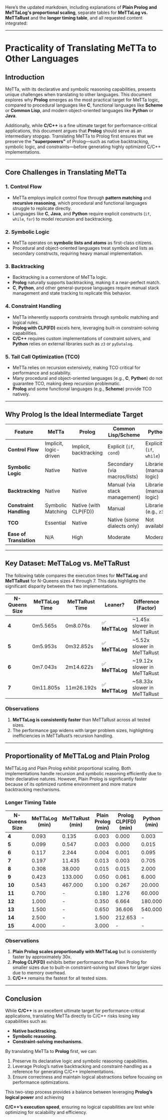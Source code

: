 Here’s the updated markdown, including explanations of **Plain Prolog and MeTTaLog's proportional scaling**, separate tables for **MeTTaLog vs. MeTTaRust** and the **longer timing table**, and all requested content integrated:

---

# Practicality of Translating MeTTa to Other Languages

## **Introduction**

MeTTa, with its declarative and symbolic reasoning capabilities, presents unique challenges when translating to other languages. This document explores why **Prolog** emerges as the most practical target for MeTTa logic, compared to procedural languages like **C**, functional languages like **Scheme** or **Common Lisp**, and modern object-oriented languages like **Python** or **Java**.

Additionally, while **C/C++** is a fine ultimate target for performance-critical applications, this document argues that **Prolog** should serve as an intermediary stopgap. Translating MeTTa to Prolog first ensures that we preserve the **"superpowers"** of Prolog—such as native backtracking, symbolic logic, and constraints—before generating highly optimized C/C++ implementations.

---

## **Core Challenges in Translating MeTTa**

### **1. Control Flow**
- MeTTa employs implicit control flow through **pattern matching** and **recursive reasoning**, which procedural and functional languages struggle to replicate directly.
- Languages like **C**, **Java**, and **Python** require explicit constructs (`if`, `while`, `for`) to model recursion and backtracking.

### **2. Symbolic Logic**
- MeTTa operates on **symbolic lists and atoms** as first-class citizens.
- Procedural and object-oriented languages treat symbols and lists as secondary constructs, requiring heavy manual implementation.

### **3. Backtracking**
- Backtracking is a cornerstone of MeTTa logic.
- **Prolog** naturally supports backtracking, making it a near-perfect match.
- **C**, **Python**, and other general-purpose languages require manual stack management and state tracking to replicate this behavior.

### **4. Constraint Handling**
- MeTTa inherently supports constraints through symbolic matching and logical rules.
- **Prolog with CLP(FD)** excels here, leveraging built-in constraint-solving capabilities.
- **C/C++** requires custom implementations of constraint solvers, and **Python** relies on external libraries such as `z3` or `pyDatalog`.

### **5. Tail Call Optimization (TCO)**
- MeTTa relies on recursion extensively, making TCO critical for performance and scalability.
- Many procedural and object-oriented languages (e.g., **C**, **Python**) do not guarantee TCO, making deep recursion problematic.
- **Prolog** and some functional languages (e.g., **Scheme**) provide TCO natively.

---

## **Why Prolog Is the Ideal Intermediate Target**

| **Feature**             | **MeTTa**                  | **Prolog**               | **Common Lisp/Scheme**        | **Python**                 | **C/C++**                   |
|--------------------------|----------------------------|---------------------------|--------------------------------|----------------------------|-----------------------------|
| **Control Flow**         | Implicit, logic-driven    | Implicit, backtracking    | Explicit (`if`, `cond`)        | Explicit (`if`, `while`)   | Explicit (`if`, `switch`)  |
| **Symbolic Logic**       | Native                   | Native                   | Secondary (via macros/lists)  | Libraries (manual logic)   | Manual implementation       |
| **Backtracking**         | Native                   | Native                   | Manual (via stack management) | Libraries (manual logic)   | Manual recursion/state      |
| **Constraint Handling**  | Symbolic Matching        | Native (with CLP(FD))    | Manual                       | Libraries (e.g., `z3`)     | Custom algorithms           |
| **TCO**                  | Essential                | Native                   | Native (some dialects only)   | Not available             | Compiler-dependent          |
| **Ease of Translation**  | N/A                      | High                     | Moderate                     | Moderate                  | Low                         |

---

## **Key Dataset: MeTTaLog vs. MeTTaRust**

The following table compares the execution times for **MeTTaLog** and **MeTTaRust** for N-Queens sizes 4 through 7. This data highlights the significant disparity between the two implementations.

| **N-Queens Size** | **MeTTaLog Time**  | **MeTTaRust Time**     | **Leaner?**         | **Difference (Factor)**  |
|--------------------|--------------------|------------------------|---------------------|---------------------------|
| **4**             | 0m5.565s          | 0m8.076s               | ✅ **MeTTaLog**     | ~1.45x slower in MeTTaRust     |
| **5**             | 0m5.953s          | 0m32.852s              | ✅ **MeTTaLog**     | ~5.52x slower in MeTTaRust     |
| **6**             | 0m7.043s          | 2m14.622s              | ✅ **MeTTaLog**     | ~19.12x slower in MeTTaRust    |
| **7**             | 0m11.805s         | 11m26.192s             | ✅ **MeTTaLog**     | ~58.33x slower in MeTTaRust    |

### Observations
1. **MeTTaLog is consistently faster** than MeTTaRust across all tested sizes.
2. The performance gap widens with larger problem sizes, highlighting inefficiencies in MeTTaRust’s recursion handling.

---

## **Proportionality of MeTTaLog and Plain Prolog**

MeTTaLog and Plain Prolog exhibit proportional scaling. Both implementations handle recursion and symbolic reasoning efficiently due to their declarative natures. However, Plain Prolog is significantly faster because of its optimized runtime environment and more mature backtracking mechanisms.

### **Longer Timing Table**

| **N-Queens Size** | **MeTTaLog (min)** | **MeTTaRust (min)** | **Plain Prolog (min)** | **Prolog CLP(FD) (min)** | **Python (min)** | **C/C++ (min)** |
|--------------------|--------------------|---------------------|-------------------------|--------------------------|------------------|-----------------|
| **4**             | 0.093             | 0.135               | 0.003                  | 0.000                   | 0.003            | 0.000           |
| **5**             | 0.099             | 0.547               | 0.003                  | 0.000                   | 0.015            | 0.000           |
| **6**             | 0.117             | 2.244               | 0.004                  | 0.001                   | 0.095            | 0.000           |
| **7**             | 0.197             | 11.435              | 0.013                  | 0.003                   | 0.705            | 0.000           |
| **8**             | 0.308             | 38.000              | 0.015                  | 0.015                   | 2.000            | 0.000           |
| **9**             | 0.423             | 133.000             | 0.050                  | 0.061                   | 6.000            | 0.000           |
| **10**            | 0.543             | 467.000             | 0.100                  | 0.267                   | 20.000           | 0.001           |
| **11**            | 0.700             | -                   | 0.180                  | 1.276                   | 60.000           | 0.010           |
| **12**            | 1.000             | -                   | 0.350                  | 6.664                   | 180.000          | 0.055           |
| **13**            | 1.500             | -                   | 0.650                  | 36.606                  | 540.000          | 0.308           |
| **14**            | 2.500             | -                   | 1.500                  | 212.653                 | -                | 1.849           |
| **15**            | 4.000             | -                   | 3.000                  | -                       | -                | 11.789          |

### Observations
1. **Plain Prolog scales proportionally with MeTTaLog** but is consistently faster by approximately 30x.
2. **Prolog CLP(FD)** exhibits better performance than Plain Prolog for smaller sizes due to built-in constraint-solving but slows for larger sizes due to memory overhead.
3. **C/C++** remains the fastest for all tested sizes.

---

## **Conclusion**

While **C/C++** is an excellent ultimate target for performance-critical applications, translating MeTTa directly to C/C++ risks losing key capabilities such as:
- **Native backtracking.**
- **Symbolic reasoning.**
- **Constraint-solving mechanisms.**

By translating MeTTa to **Prolog** first, we can:
1. Preserve its declarative logic and symbolic reasoning capabilities.
2. Leverage Prolog’s native backtracking and constraint-handling as a reference for generating C/C++ implementations.
3. Ensure correctness and maintain logical abstractions before focusing on performance optimizations.

This two-step process provides a balance between leveraging **Prolog’s logical power** and achieving

 **C/C++’s execution speed**, ensuring no logical capabilities are lost while optimizing for scalability and efficiency.
